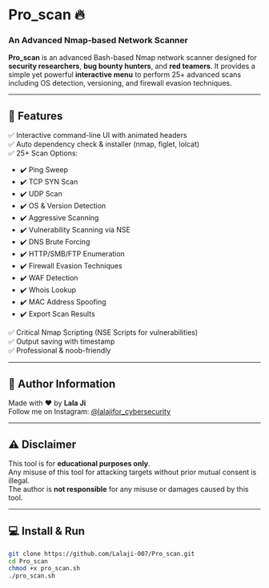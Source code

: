 # Pro_scan 🔥
### An Advanced Nmap-based Network Scanner

**Pro_scan** is an advanced Bash-based Nmap network scanner designed for **security researchers**, **bug bounty hunters**, and **red teamers**. It provides a simple yet powerful **interactive menu** to perform 25+ advanced scans including OS detection, versioning, and firewall evasion techniques.

---

## 🚀 Features
✅ Interactive command-line UI with animated headers  
✅ Auto dependency check & installer (nmap, figlet, lolcat)  
✅ 25+ Scan Options:
- ✔️ Ping Sweep
- ✔️ TCP SYN Scan
- ✔️ UDP Scan
- ✔️ OS & Version Detection
- ✔️ Aggressive Scanning
- ✔️ Vulnerability Scanning via NSE
- ✔️ DNS Brute Forcing
- ✔️ HTTP/SMB/FTP Enumeration
- ✔️ Firewall Evasion Techniques
- ✔️ WAF Detection
- ✔️ Whois Lookup
- ✔️ MAC Address Spoofing
- ✔️ Export Scan Results

✅ Critical Nmap Scripting (NSE Scripts for vulnerabilities)  
✅ Output saving with timestamp  
✅ Professional & noob-friendly

---

## 📲 Author Information
Made with ❤️ by **Lala Ji**  
Follow me on Instagram: [@lalajifor_cybersecurity](https://instagram.com/lalajifor_cybersecurity)

---

## ⚠️ Disclaimer
This tool is for **educational purposes only**.  
Any misuse of this tool for attacking targets without prior mutual consent is illegal.  
The author is **not responsible** for any misuse or damages caused by this tool.  

---

## 💻 Install & Run
```bash
git clone https://github.com/Lalaji-007/Pro_scan.git
cd Pro_scan
chmod +x pro_scan.sh
./pro_scan.sh

